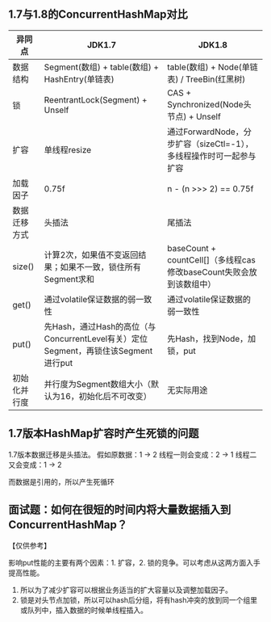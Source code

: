 
## 1.7与1.8的ConcurrentHashMap对比

| 异同点 | JDK1.7 | JDK1.8 |
| --- | --- | ---|
| 数据结构 | Segment(数组) + table(数组) + HashEntry(单链表) | table(数组) + Node(单链表) / TreeBin(红黑树)
| 锁 | ReentrantLock(Segment) + Unself | CAS + Synchronized(Node头节点) + Unself |
| 扩容 | 单线程resize | 通过ForwardNode，分步扩容（sizeCtl=-1），多线程操作时可一起参与扩容 |
| 加载因子 | 0.75f | n - (n >>> 2) == 0.75f |
| 数据迁移方式 | 头插法 | 尾插法 |
| size() | 计算2次，如果值不变返回结果；如果不一致，锁住所有Segment求和 | baseCount + countCell[]（多线程cas修改baseCount失败会放到该数组中） |
| get() | 通过volatile保证数据的弱一致性 | 通过volatile保证数据的弱一致性 |
| put() | 先Hash，通过Hash的高位（与ConcurrentLevel有关）定位Segment，再锁住该Segment进行put | 先Hash，找到Node，加锁，put |
| 初始化并行度 | 并行度为Segment数组大小（默认为16，初始化后不可改变） | 无实际用途 |

## 1.7版本HashMap扩容时产生死锁的问题
1.7版本数据迁移是头插法。
假如原数据：1 -> 2
线程一则会变成：2 -> 1
线程二又会变成：1 -> 2

而数据是引用的，所以产生死循环

## 面试题：如何在很短的时间内将大量数据插入到ConcurrentHashMap？
【仅供参考】

影响put性能的主要有两个因素：1. 扩容，2. 锁的竞争。可以考虑从这两方面入手提高性能。
1. 所以为了减少扩容可以根据业务适当的扩大容量以及调整加载因子。
2. 锁是对头节点加锁，所以可以hash后分组，将有hash冲突的放到同一个组里或队列中，插入数据的时候单线程插入。

